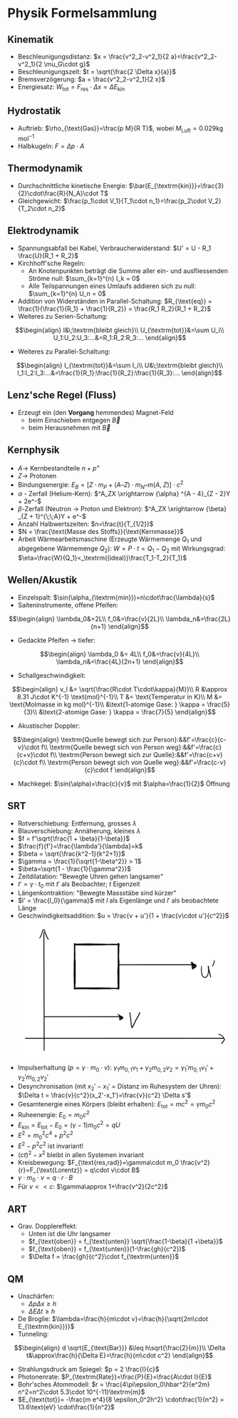 # Physik Formelsammlung

## Kinematik

* Beschleunigungsdistanz: $x = \frac{v^2_2-v^2_1}{2 a}=\frac{v^2_2-v^2_1}{2 \mu_G\cdot g}$
* Beschleunigungszeit: $t = \sqrt{\frac{2 \Delta x}{a}}$
* Bremsverzögerung: $a = \frac{v^2_2-v^2_1}{2 x}$
* Energiesatz: $W_\text{tot} = F_\text{res} \cdot\Delta x = \Delta E_\text{kin}$


## Hydrostatik

* Auftrieb: $\rho_{\text{Gas}}=\frac{p M}{R T}$, wobei $M_{\text{Luft}}=0.029 \text{kg mol}^{-1}$
* Halbkugeln: $F=\Delta p\cdot A$

## Thermodynamik

* Durchschnittliche kinetische Energie: $\bar{E_{\textrm{kin}}}=\frac{3}{2}\cdot\frac{R}{N_A}\cdot T$
* Gleichgewicht: $\frac{p_1\cdot V_1}{T_1\cdot n_1}=\frac{p_2\cdot V_2}{T_2\cdot n_2}$

## Elektrodynamik

* Spannungsabfall bei Kabel, Verbraucherwiderstand: $U' = U - R_1 \frac{U}{R_1 + R_2}$
* Kirchhoff'sche Regeln: 
  * An Knotenpunkten beträgt die Summe aller ein- und ausfliessenden Ströme null: $\sum_{k=1}^{n} I_k = 0$
  * Alle Teilspannungen eines Umlaufs addieren sich zu null: $\sum_{k=1}^{n} U_n = 0$
* Addition von Widerständen in Parallel-Schaltung: $R_{\text{eq}} = \frac{1}{\frac{1}{R_1} + \frac{1}{R_2}} = \frac{R_1 R_2}{R_1 + R_2}$
* Weiteres zu Serien-Schaltung:

$$\begin{align}
	I&\;\textrm{bleibt gleich}\\
	U_{\textrm{tot}}&=\sum U_i\\
	U_1:U_2:U_3:...&=R_1:R_2:R_3:...
\end{align}$$

* Weiteres zu Parallel-Schaltung:

$$\begin{align}
	I_{\textrm{tot}}&=\sum I_i\\
	U&\;\textrm{bleibt gleich}\\
	I_1:I_2:I_3:...&=\frac{1}{R_1}:\frac{1}{R_2}:\frac{1}{R_3}:...
\end{align}$$

## Lenz'sche Regel (Fluss)

* Erzeugt ein (den **Vorgang** hemmendes) Magnet-Feld
  * beim Einschieben entgegen $\vec{B}$
  * beim Herausnehmen mit $\vec{B}$

## Kernphysik

* $A \rightarrow$ Kernbestandteile $n + p^+$
* $Z \rightarrow$ Protonen
* Bindungsenergie: $E_B = [ Z\cdot m_P + (A – Z)\cdot m_N – m(A,\;Z) ]\cdot c^2$
* $\alpha$ - Zerfall (Helium-Kern): $^A_ZX \xrightarrow {\alpha} ^{A - 4}_{Z - 2}Y + 2e^-$
* $\beta$-Zerfall (Neutron $\rightarrow$ Proton und Elektron): $^A_ZX \xrightarrow {\beta} _{Z + 1}^{\;\;A}Y + e^-$
* Anzahl Halbwertszeiten: $n=\frac{t}{T_{1/2}}$
* $N = \frac{\text{Masse des Stoffs}}{\text{Kernmasse}}$
* Arbeit Wärmearbeitsmaschine (Erzeugte Wärmemenge $Q_1$ und abgegebene Wärmemenge $Q_2$): $W=P\cdot t= Q_1 - Q_2$ mit Wirkungsgrad: $\eta=\frac{W}{Q_1}<_\textrm{(ideal)}\frac{T_1-T_2}{T_1}$

## Wellen/Akustik

* Einzelspalt: $\sin(\alpha_{\textrm{min}})=n\cdot\frac{\lambda}{s}$
* Saiteninstrumente, offene Pfeifen: 

$$\begin{align}
	\lambda_0&=2L\\
	f_0&=\frac{v}{2L}\\
	\lambda_n&=\frac{2L}{n+1}
\end{align}$$

* Gedackte Pfeifen $\rightarrow$ tiefer: 

$$\begin{align}
	\lambda_0 &= 4L\\
	f_0&=\frac{v}{4L}\\
	\lambda_n&=\frac{4L}{2n+1}
\end{align}$$

* Schallgeschwindigkeit: 

$$\begin{align}
	v_l &= \sqrt{\frac{R\cdot T\cdot\kappa}{M}}\\
	R &\approx 8.31 J\cdot K^{-1} \text{mol}^{-1}\\
	T &= \text{Temperatur in K}\\
	M &= \text{Molmasse in kg mol}^{-1}\\
	&\text{1-atomige Gase: } \kappa = \frac{5}{3}\\
	&\text{2-atomige Gase: } \kappa = \frac{7}{5} 
\end{align}$$

* Akustischer Doppler:

$$\begin{align}
	\textrm{Quelle bewegt sich zur Person}:&&f'=\frac{c}{c-v}\cdot f\\
	\textrm{Quelle bewegt sich von Person weg}:&&f'=\frac{c}{c+v}\cdot f\\
	\textrm{Person bewegt sich zur Quelle}:&&f'=\frac{c+v}{c}\cdot f\\
	\textrm{Person bewegt sich von Quelle weg}:&&f'=\frac{c-v}{c}\cdot f
\end{align}$$

* Machkegel: $\sin(\alpha)=\frac{c}{v}$ mit $\alpha=\frac{1}{2}$ Öffnung

## SRT

* Rotverschiebung: Entfernung, grosses $\lambda$
* Blauverschiebung: Annäherung, kleines $\lambda$
* $f = f'\sqrt{\frac{1 + \beta}{1-\beta}}$
* $\frac{f}{f'}=\frac{\lambda'}{\lambda}=k$
* $\beta = \sqrt{\frac{k^2-1}{k^2+1}}$
* $\gamma = \frac{1}{\sqrt{1-\beta^2}} > 1$
* $\beta=\sqrt{1 - \frac{1}{\gamma^2}}$
* Zeitdilatation: "Bewegte Uhren gehen langsamer"
* $t' = \gamma\cdot t_0$ mit $t'$ als Beobachter; $t$ Eigenzeit
* Längenkontraktion: "Bewegte Massstäbe sind kürzer"
* $l' = \frac{l_0}{\gamma}$ mit $l$ als Eigenlänge und $l'$ als beobachtete Länge
* Geschwindigkeitsaddition: $u = \frac{v + u'}{1 + \frac{v\cdot u'}{c^2}}$
  ![$u'+v$](../img/rel-uv.png)
* Impulserhaltung ($p=\gamma \cdot m_0\cdot v$): $\gamma_1 m_{0,1} v_1 + \gamma_2 m_{0,2} v_2 = \gamma_1'm_{0,1}v_1' + \gamma_2'm_{0,2}v_2'$
* Desynchronisation (mit $x_2'-x_1'$ = Distanz im Ruhesystem der Uhren): $\Delta t = \frac{v}{c^2}(x_2'-x_1')=\frac{v}{c^2} \Delta s'$
* Gesamtenergie eines Körpers (bleibt erhalten): $E_{\text{tot}}=mc^2=\gamma m_0c^2$
* Ruheenergie: $E_0=m_0c^2$
* $E_{\text{kin}}=E_{\text{tot}}-E_0=(\gamma -1)m_0c^2 = qU$
* $E^2=m_0^2c^4+p^2c^2$
* $E^2-p^2c^2$ ist invariant!
* $(ct)^2-x^2$ bleibt in allen Systemen invariant
* Kreisbewegung: $F_{\text{res,rad}}=\gamma\cdot m_0 \frac{v^2}{r}=F_{\text{Lorentz}} = q\cdot v\cdot B$
* $\gamma\cdot m_0\cdot v = q\cdot r\cdot B$
* Für $v<<c$: $\gamma\approx 1+\frac{v^2}{2c^2}$

## ART

* Grav. Dopplereffekt:
  * Unten ist die Uhr langsamer 
  * $f_{\text{oben}} = f_{\text{unten}} \sqrt{\frac{1-\beta}{1 +\beta}}$
  * $f_{\text{oben}} = f_{\text{unten}}(1-\frac{gh}{c^2})$
  * $\Delta f = \frac{gh}{c^2}\cdot f_{\textrm{unten}}$ 

## QM

* Unschärfen: 
  * $\Delta p \Delta x \geq h$
  * $\Delta E \Delta t \geq h$
* De Broglie: $\lambda=\frac{h}{m\cdot v}=\frac{h}{\sqrt{2m\cdot E_{\textrm{kin}}}}$
* Tunneling: 

$$\begin{align}
	d \sqrt{E_{\text{Bar}}} &\leq h\sqrt{\frac{2}{m}}\\
	\Delta t&\approx\frac{h}{\Delta E}=\frac{h}{m\cdot c^2}
\end{align}$$

* Strahlungsdruck am Spiegel: $p = 2 \frac{I}{c}$
* Photonenrate: $P_{\textrm{Rate}}=\frac{P}{E}=\frac{A\cdot I}{E}$
* Bohr'sches Atommodell: $r = \frac{4\pi\epsilon_0\hbar^2}{e^2m} n^2=n^2\cdot 5.3\cdot 10^{-11}\textrm{m}$
* $E_{\text{tot}}= -\frac{m e^4}{8 \epsilon_0^2h^2} \cdot\frac{1}{n^2} = 13.6\text{eV} \cdot\frac{1}{n^2}$

